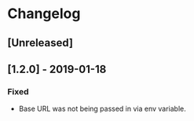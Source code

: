 # Changelog

## [Unreleased]

## [1.2.0] - 2019-01-18

### Fixed
- Base URL was not being passed in via env variable.
  

